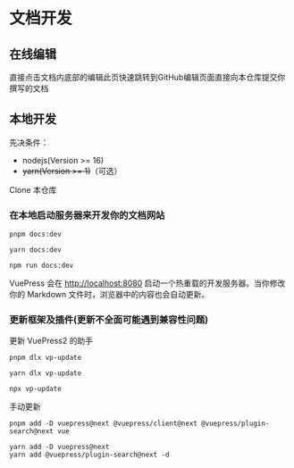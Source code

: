 # 文档开发

## 在线编辑

直接点击文档内底部的编辑此页快速跳转到GitHub编辑页面直接向本仓库提交你撰写的文档

## 本地开发

先决条件：

- nodejs(Version >= 16)
- ~~yarn(Version >= 1)~~（可选）

Clone 本仓库

### 在本地启动服务器来开发你的文档网站

<CodeGroup>
  <CodeGroupItem title="PNPM">

```pnpm
pnpm docs:dev
```

  </CodeGroupItem>

  <CodeGroupItem title="YARN">

```yarn
yarn docs:dev
```

  </CodeGroupItem>

  <CodeGroupItem title="NPM">

```npm
npm run docs:dev
```

  </CodeGroupItem>
</CodeGroup>

VuePress 会在 [http://localhost:8080](http://localhost:8080) 启动一个热重载的开发服务器。当你修改你的 Markdown 文件时，浏览器中的内容也会自动更新。

### 更新框架及插件(更新不全面可能遇到兼容性问题)

更新 VuePress2 的助手

<CodeGroup>
  <CodeGroupItem title="PNPM">

```pnpm:no-line-numbers
pnpm dlx vp-update
```

  </CodeGroupItem>

  <CodeGroupItem title="YARN">

```yarn:no-line-numbers
yarn dlx vp-update
```

  </CodeGroupItem>

  <CodeGroupItem title="NPM">

```NPM:no-line-numbers
npx vp-update
```

  </CodeGroupItem>
</CodeGroup>

手动更新

<CodeGroup>
  <CodeGroupItem title="PNPM">

```pnpm:no-line-numbers
pnpm add -D vuepress@next @vuepress/client@next @vuepress/plugin-search@next vue
```

  </CodeGroupItem>

  <CodeGroupItem title="YARN">

```yarn:no-line-numbers
yarn add -D vuepress@next
yarn add @vuepress/plugin-search@next -d
```

  </CodeGroupItem>
</CodeGroup>
